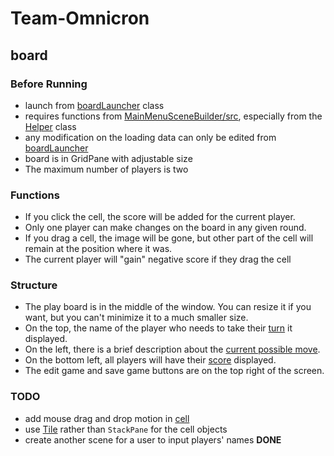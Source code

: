 # Team-Omnicron

## board

### Before Running
* launch from [boardLauncher](boardLauncher.java) class
* requires functions from [MainMenuSceneBuilder/src](src), especially from the [Helper](..) class
* any modification on the loading data can only be edited from [boardLauncher](boardLauncher.java)
* board is in GridPane with adjustable size
* The maximum number of players is two

### Functions
* If you click the cell, the score will be added for the current player.
* Only one player can make changes on the board in any given round.
* If you drag a cell, the image will be gone, but other part of the cell will remain at the position where it was.
* The current player will "gain" negative score if they drag the cell

### Structure
* The play board is in the middle of the window. You can resize it if you want, but you can't minimize it to a much smaller size.
* On the top, the name of the player who needs to take their [turn](turns.java) it displayed.
* On the left, there is a brief description about the [current possible move](moveInfo.java).
* On the bottom left, all players will have their [score](boardScore.java) displayed.
* The edit game and save game buttons are on the top right of the screen.

### TODO
* add mouse drag and drop motion in [cell](boardCell.java)
* use [Tile](../../Objects/Tile.java) rather than `StackPane` for the cell objects
* create another scene for a user to input players' names **DONE**

